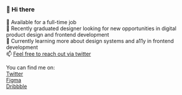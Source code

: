 ### 👋 Hi there

💼 Available for a full-time job<br>
🔭 Recently graduated designer looking for new opportunities in digital product design and frontend development<br>
🌱 Currently learning more about design systems and a11y in frontend development<br>
📫 [Feel free to reach out via twitter](https://twitter.com/lorenzodelijser)

You can find me on:<br>
[Twitter](https://twitter.com/lorenzodelijser)<br>
[Figma](https://www.figma.com/@lorenzo)<br>
[Dribbble](https://dribbble.com/lorenzodelijser)
